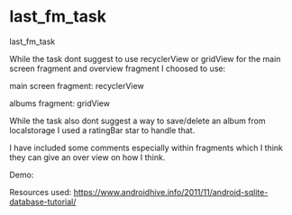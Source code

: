 # last_fm_task
last_fm_task

While the task dont suggest to use recyclerView or gridView for the main screen fragment and overview fragment I choosed to use:

main screen fragment: recyclerView

albums fragment: gridView

While the task also dont suggest a way to save/delete an album from localstorage I used a ratingBar star to handle that.

I have included some comments especially within fragments which I think they can give an over view on how I think.

Demo: 

Resources used:
https://www.androidhive.info/2011/11/android-sqlite-database-tutorial/

